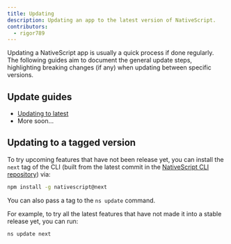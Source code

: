 ```yaml
---
title: Updating
description: Updating an app to the latest version of NativeScript.
contributors:
  - rigor789
---
```


Updating a NativeScript app is usually a quick process if done regularly. The following guides aim to document the general update steps, highlighting breaking changes (if any) when updating between specific versions.

## Update guides

- [Updating to latest](/guide/updating/to-latest)
- More soon...

## Updating to a tagged version

To try upcoming features that have not been release yet, you can install the `next` tag of the CLI (built from the latest commit in the [NativeScript CLI repository](https://github.com/NativeScript/nativescript-cli/commits/main)) via:

```bash
npm install -g nativescript@next
```

You can also pass a tag to the `ns update` command.

For example, to try all the latest features that have not made it into a stable release yet, you can run:

```bash
ns update next
```
